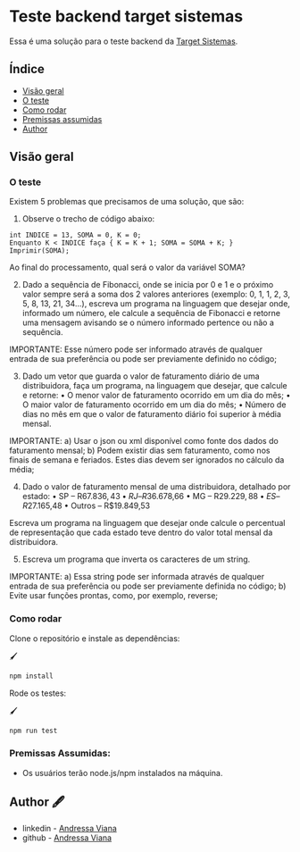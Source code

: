 # Teste backend target sistemas

Essa é uma solução para o teste backend da [Target Sistemas](https://targetsistemas.com.br/).

## Índice

- [Visão geral](#visão-geral)
- [O teste](#o-teste)
- [Como rodar](#como-rodar)
- [Premissas assumidas](#premissas-assumidas)
- [Author](#author)

## Visão geral

### O teste

Existem 5 problemas que precisamos de uma solução, que são:

1) Observe o trecho de código abaixo: 

```
int INDICE = 13, SOMA = 0, K = 0;
Enquanto K < INDICE faça { K = K + 1; SOMA = SOMA + K; }
Imprimir(SOMA);
```

Ao final do processamento, qual será o valor da variável SOMA?

2) Dado a sequência de Fibonacci, onde se inicia por 0 e 1 e o próximo valor sempre será a soma dos 2 valores anteriores (exemplo: 0, 1, 1, 2, 3, 5, 8, 13, 21, 34...), escreva um programa na linguagem que desejar onde, informado um número, ele calcule a sequência de Fibonacci e retorne uma mensagem avisando se o número informado pertence ou não a sequência.

IMPORTANTE: Esse número pode ser informado através de qualquer entrada de sua preferência ou pode ser previamente definido no código;

3) Dado um vetor que guarda o valor de faturamento diário de uma distribuidora, faça um programa, na linguagem que desejar, que calcule e retorne:
• O menor valor de faturamento ocorrido em um dia do mês;
• O maior valor de faturamento ocorrido em um dia do mês;
• Número de dias no mês em que o valor de faturamento diário foi superior à média mensal.

IMPORTANTE:
a) Usar o json ou xml disponível como fonte dos dados do faturamento mensal;
b) Podem existir dias sem faturamento, como nos finais de semana e feriados. Estes dias devem ser ignorados no cálculo da média;

4) Dado o valor de faturamento mensal de uma distribuidora, detalhado por estado:
• SP – R$67.836,43
• RJ – R$36.678,66
• MG – R$29.229,88
• ES – R$27.165,48
• Outros – R$19.849,53

Escreva um programa na linguagem que desejar onde calcule o percentual de representação que cada estado teve dentro do valor total mensal da distribuidora.  

5) Escreva um programa que inverta os caracteres de um string.

IMPORTANTE:
a) Essa string pode ser informada através de qualquer entrada de sua preferência ou pode ser previamente definida no código;
b) Evite usar funções prontas, como, por exemplo, reverse;

### Como rodar

Clone o repositório e instale as dependências:

🖌️

```bash
npm install
```

Rode os testes: 

🖌️

```bash
npm run test
```

### Premissas Assumidas:

- Os usuários terão node.js/npm instalados na máquina.

## Author 🖋️

- linkedin - [Andressa Viana](https://www.linkedin.com/in/andressavbatista/)
- github - [Andressa Viana](https://github.com/andressavianab)
